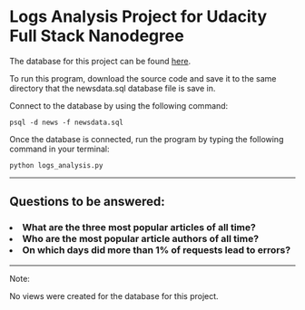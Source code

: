 <h1>Logs Analysis Project for Udacity Full Stack Nanodegree</h1>

The database for this project can be found <a href='https://d17h27t6h515a5.cloudfront.net/topher/2016/August/57b5f748_newsdata/newsdata.zip'>here</a>. 

To run this program, download the source code and save it to the same directory that the newsdata.sql database file is save in.

Connect to the database by using the following command:

<code>psql -d news -f newsdata.sql</code>

Once the database is connected, run the program by typing the following command in your terminal:

<code>python logs_analysis.py</code>

---

<h2>Questions to be answered:</h2>

<h3><li>What are the three most popular articles of all time?</li>
<li>Who are the most popular article authors of all time?</li>
<li>On which days did more than 1% of requests lead to errors?</li></h3>

---
Note: 

No views were created for the database for this project.